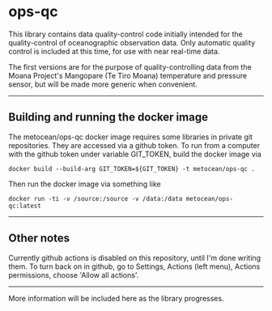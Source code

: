 # ops-qc

This library contains data quality-control code initially intended for the quality-control of oceanographic observation data.  Only automatic quality control is included at this time, for use with near real-time data.

The first versions are for the purpose of quality-controlling data from the Moana Project's Mangopare (Te Tiro Moana) temperature and pressure sensor, but will be made more generic when convenient.

---

## Building and running the docker image
The metocean/ops-qc docker image requires some libraries in private git repositories.  They are accessed via a github token.  To run from a computer with the github token under variable GIT_TOKEN, build the docker image via 

`docker build --build-arg GIT_TOKEN=${GIT_TOKEN} -t metocean/ops-qc .`

Then run the docker image via something like

`docker run -ti -v /source:/source -v /data:/data metocean/ops-qc:latest`

---
## Other notes

Currently github actions is disabled on this repository, until I'm done writing them.  To turn back on in github, go to Settings, Actions (left menu), Actions permissions, choose 'Allow all actions'.

---

More information will be included here as the library progresses.